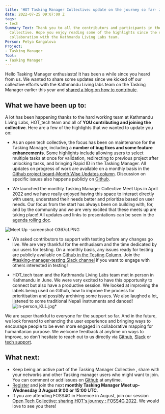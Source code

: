 ```yaml
---
title: 'HOT Tasking Manager Collective: update on the journey so far- July 2022'
date: 2022-07-25 09:07:00 Z
tags:
- tech
Summary Text: Thank you to all the contributors and participants in the Tasking Manager
  Collective. Hope you enjoy reading some of the highlights since the start of our
  collaboration with the Kathmandu Living Labs team.
Person: Petya Kangalova
Project:
- Tasking Manager
Tool:
- Tasking Manager
---
```


Hello Tasking Manager enthusiasts! It has been a while since you heard from us. We wanted to share some updates since we kicked off our collective efforts with the Kathmandu Living labs team  on the Tasking Manager earlier this year and [shared a blog on how to contribute](https://www.hotosm.org/tech-blog/welcome-to-the-tasking-manager-collective-how-to-join-and-contribute/). 

## What we have been up to:
A lot has been happening thanks to the hard working team at Kathmandu Living Labs, HOT_tech team  and all of **YOU contributing and joining the collective**. Here are a few of the highlights that we wanted to update you on:

* As an open tech collective, the focus has been on maintenance for the Tasking Manager, including a **number of bug fixes and some feature enhancements**. Some highlights include allowing users to select multiple tasks at once for validation, redirecting to previous project after unlocking tasks,  and bringing Rapid ID in the Tasking Manager. All updates on progress of work are available on a monthly basis in the [Github project board-Month Wise Updates column](https://github.com/orgs/hotosm/projects/4). Discussion on specific issues also happens publicly on [Github](https://github.com/hotosm/tasking-manager/issues).


* We launched the monthly Tasking Manager Collective Meet Ups in April 2022 and we have really enjoyed having this space to interact directly with users, understand their needs better and prioritize based on user needs. Our focus from the start has always been on building with, for, and by the community and we are very excited that these meets up are taking place! All updates and links to presentations can be seen in the [agenda rolling doc](https://docs.google.com/document/d/1SW7Klq49pD35k-gQIQT3UhhgVxF4yr6OfNIg1hXFeQA/edit#).

![Meet Up -screenshot-0367cf.PNG](https://cdn.hotosm.org/website/Meet+Up+-screenshot-0367cf.PNG)

* We asked contributors to support with testing before any changes go live. We are very thankful for the enthusiasm and the time dedicated by our users for testing. On a monthly basis, any issues ready for testing are publicly available on [Github in the Testing Column](https://github.com/orgs/hotosm/projects/4/views/1). Join the [#tasking-manager-testing Slack channel](https://join.slack.com/share/enQtMzgzMDAyMDExMjUxOS1lNDdkZjJhZDhhNTU2ZDlhMDc5YmM1YWEwNjlkOWUwNzFjY2VhZTA0OWZlZDUwMTBhYmIzNGJkMDYxMjM0N2Ew) if you want to engage with others interested in testing!

* HOT_tech team and the Kathmandu Living Labs team met in person in Kathmandu in June. We were very excited to have this opportunity to connect but also have a productive session. We looked at improving the labels being used on Github, how to improve the process for prioritisation and possibly archiving some issues. We also laughed a lot, listened to some traditional Nepali instruments and danced!
![In-person_KLL.jpg](https://cdn.hotosm.org/website/In-person_KLL.jpg)* 

We are super thankful to everyone for the support so far. And in the future, we look forward to enhancing the user experience and bringing ways to encourage people to be even more engaged in collaborative mapping for humanitarian purpose.  We welcome feedback at anytime on ways to improve, so don’t hesitate to reach out to us directly via [Github](https://github.com/hotosm/tasking-manager/issues), [Slack](https://join.slack.com/share/enQtMzg0NDYxMDY0Nzc2Mi0wMjI4ZjE0NzJmYjk3MWE2MTRkODJkZDYwYzg1OGMyYmFjYThmYmEyNjBkY2EzNjYyMGVjNDliMmRlMjc5YTRh) or [tech support](https://hotosm.atlassian.net/servicedesk/customer/portal/4).

## What next:
* Keep being an active part of the Tasking Manager Collective , share with your networks and other Tasking manager users who might want to join. You can comment or add issues on [Github](https://github.com/hotosm/tasking-manager/issues) at anytime.
* [Register](https://docs.google.com/forms/d/1CceBgMBXMPX5Z5o3fJUetNEQtVKPLsaCgprv4gty-Vo/edit) and join the next **monthly Tasking Manager Meet up- Wednesday 3 August 9:00 or 15:00 UTC**. 
* If you are attending FOSS4G in Florence in August, join our session [Open Tech Collective: sharing HOT's journey : FOSS4G 2022](https://talks.osgeo.org/foss4g-2022/talk/HS3RL9/). We would love to see you there!
